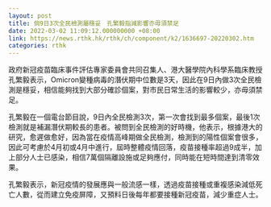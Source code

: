 ```yaml
---
layout: post
title: 倘9日3次全民檢測屬穩妥　孔繁毅指減影響亦毋須禁足
date: 2022-03-02 11:09:12.000000000 +08:00
link: https://news.rthk.hk/rthk/ch/component/k2/1636697-20220302.htm
categories: rthk
---
```


政府新冠疫苗臨床事件評估專家委員會共同召集人、港大醫學院內科學系臨床教授孔繁毅表示，Omicron變種病毒的潛伏期中位數是3天，因此在9日內做3次全民檢測是穩妥，相信能夠找到大部分確診個案，對市民日常生活的影響較少，亦毋須禁足。

孔繁毅在一個電台節目說，9日內全民檢測3次，第一次會找到最多個案，最後1次檢測就是補漏潛伏期較長的患者。被問到全民檢測的好時機，他表示，根據港大的研究，愈遲做愈好，因為當在疫情高峰期做全民檢測，檢測到的陽性個案會很多，因此可考慮於4月初或4月中進行，屆時整體疫情回落，疫苗接種率超過9成半，加上部分人士已感染，相信7萬個隔離設施或足夠應付，同時能在短時間達到清零效果。

孔繁毅表示，新冠疫情的發展應與一般流感一樣，透過疫苗接種或重複感染減低死亡人數，從而建立免疫屏障，又預料日後每年都要接種新冠疫苗，減少重症人士。

